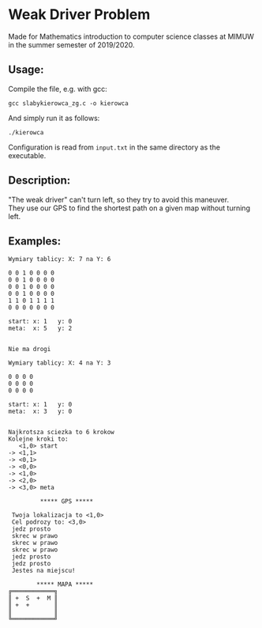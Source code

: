 # Weak Driver Problem

Made for Mathematics introduction to computer science classes at MIMUW in the summer semester of 2019/2020.

## Usage:
Compile the file, e.g. with gcc:
```
gcc slabykierowca_zg.c -o kierowca
```
And simply run it as follows:
```
./kierowca
```

Configuration is read from `input.txt` in the same directory as the executable.

## Description:

"The weak driver" can't turn left, so they try to avoid this maneuver.  
They use our GPS to find the shortest path on a given map without turning left.

## Examples:

```
Wymiary tablicy: X: 7 na Y: 6

0 0 1 0 0 0 0
0 0 1 0 0 0 0
0 0 1 0 0 0 0
0 0 1 0 0 0 0
1 1 0 1 1 1 1
0 0 0 0 0 0 0

start: x: 1   y: 0
meta:  x: 5   y: 2


Nie ma drogi
```

```
Wymiary tablicy: X: 4 na Y: 3

0 0 0 0
0 0 0 0
0 0 0 0

start: x: 1   y: 0
meta:  x: 3   y: 0


Najkrotsza sciezka to 6 krokow
Kolejne kroki to:
   <1,0> start
-> <1,1>
-> <0,1>
-> <0,0>
-> <1,0>
-> <2,0>
-> <3,0> meta

         ***** GPS *****

 Twoja lokalizacja to <1,0>
 Cel podrozy to: <3,0>
 jedz prosto
 skrec w prawo
 skrec w prawo
 skrec w prawo
 jedz prosto
 jedz prosto
 Jestes na miejscu!

        ***** MAPA *****
╔════════════╗
║ +  S  +  M ║
║ +  +       ║
║            ║
╚════════════╝
```
